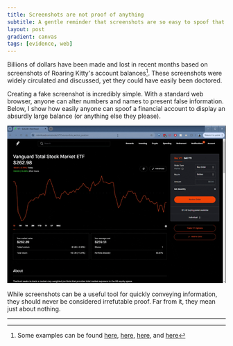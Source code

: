 ```yaml
---
title: Screenshots are not proof of anything
subtitle: A gentle reminder that screenshots are so easy to spoof that they mean absolutely nothing
layout: post
gradient: canvas
tags: [evidence, web]
---
```


Billions of dollars have been made and lost in recent months based on screenshots of Roaring Kitty's account balances[^1]. These screenshots were widely circulated and discussed, yet they could have easily been doctored.

Creating a fake screenshot is incredibly simple. With a standard web browser, anyone can alter numbers and names to present false information. Below, I show how easily anyone can spoof a financial account to display an absurdly large balance (or anything else they please).

![screenshot proofing demo](/img/robinhood_spoof_demo.gif)

While screenshots can be a useful tool for quickly conveying information, they should never be considered irrefutable proof. Far from it, they mean just about nothing.

---

[^1]: Some examples can be found [here](https://www.morningstar.com/news/marketwatch/2024060421/one-theory-on-how-roaring-kitty-amassed-such-a-giant-gamestop-position), [here](https://www.axios.com/2024/06/07/roaring-kitty-gamestop-meme-stock-trader), [here](https://www.marketwatch.com/story/one-theory-on-how-roaring-kitty-amassed-such-a-giant-gamestop-position-9d8fdbad), and [here](https://finance.yahoo.com/news/gamestop-stock-price-soars-after-reddit-user-roaring-kitty-makes-175-million-bet-155344035.html)